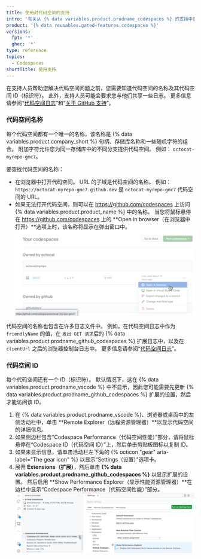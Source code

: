 ```yaml
---
title: 使用对代码空间的支持
intro: '有关从 {% data variables.product.prodname_codespaces %} 的支持中获得最佳帮助的提示。'
product: '{% data reusables.gated-features.codespaces %}'
versions:
  fpt: '*'
  ghec: '*'
type: reference
topics:
  - Codespaces
shortTitle: 使用支持
---
```


在支持人员帮助您解决代码空间问题之前，您需要知道代码空间的名称及其代码空间 ID（标识符）。 此外，支持人员可能会要求您与他们共享一些日志。 更多信息请参阅“[代码空间日志](/codespaces/troubleshooting/codespaces-logs)”和“[关于 GitHub 支持](/github/working-with-github-support/about-github-support)”。

### 代码空间名称

每个代码空间都有一个唯一的名称，该名称是 {% data variables.product.company_short %} 句柄、存储库名称和一些随机字符的组合。 附加字符允许您为同一存储库中的不同分支提供代码空间。 例如： `octocat-myrepo-gmc7`。

要查找代码空间的名称：

- 在浏览器中打开代码空间。 URL 的子域是代码空间的名称。 例如： `https://octocat-myrepo-gmc7.github.dev` 是 `octocat-myrepo-gmc7` 代码空间的 URL。
- 如果无法打开代码空间，则可以在 https://github.com/codespaces 上访问 {% data variables.product.product_name %} 中的名称。 当您将鼠标悬停在 https://github.com/codespaces 上的 **Open in browser（在浏览器中打开）**选项上时，该名称将显示在弹出窗口中。 ![将鼠标悬停在上方时显示的代码空间名称](/assets/images/help/codespaces/find-codespace-name-github.png)

代码空间的名称也包含在许多日志文件中。 例如，在代码空间日志中作为 `friendlyName` 的值，在 `发出 GET 请求`后的 {% data variables.product.prodname_github_codespaces %} 扩展日志中，以及在 `clientUrl` 之后的浏览器控制台日志中。 更多信息请参阅“[代码空间日志](/codespaces/troubleshooting/codespaces-logs)”。

### 代码空间 ID

每个代码空间还有一个 ID（标识符）。 默认情况下，这在 {% data variables.product.prodname_vscode %} 中不显示，因此您可能需要先更新 {% data variables.product.prodname_github_codespaces %} 扩展的设置，然后才能访问该 ID。

1. 在 {% data variables.product.prodname_vscode %}、浏览器或桌面中的左侧活动栏中，单击 **Remote Explorer（远程资源管理器）**以显示代码空间的详细信息。
2. 如果侧边栏包含“Codespace Performance（代码空间性能）”部分，请将鼠标悬停在“Codespace ID（代码空间 ID）”上，然后单击剪贴板图标以复制 ID。
3. 如果未显示信息，请单击活动栏左下角的 {% octicon "gear" aria-label="The gear icon" %} 以显示“Settings（设置）”选项卡。
4. 展开 **Extensions（扩展）**，然后单击 **{% data variables.product.prodname_github_codespaces %}** 以显示扩展的设置。 然后启用 **Show Performance Explorer（显示性能资源管理器）**在边栏中显示“Codespace Performance（代码空间性能）”部分。 ![显示性能信息所需的代码空间 ID 和设置](/assets/images/help/codespaces/find-codespace-id.png)
